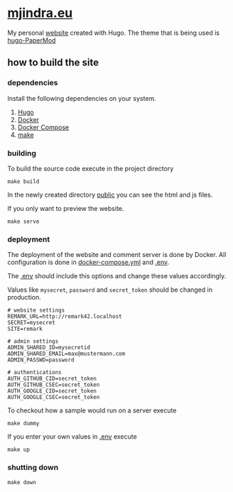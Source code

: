 # [mjindra.eu](https://mjindra.eu)

My personal [website](https://mjindra.eu) created with Hugo.
The theme that is being used is [hugo-PaperMod](https://github.com/adityatelange/hugo-PaperMod)

## how to build the site

### dependencies

Install the following dependencies on your system.

1. [Hugo](https://gohugo.io/getting-started/installing/#quick-install)
2. [Docker](https://docs.docker.com/engine/install/)
3. [Docker Compose](https://docs.docker.com/compose/install/)
4. [make](https://www.gnu.org/software/make/)

### building

To build the source code execute in the project directory

```
make build
```

In the newly created directory [public](public) you can see the html and js files.

If you only want to preview the website.

```
make serve
```

### deployment

The deployment of the website and comment server is done by Docker. All configuration is done in [docker-compose.yml](docker-compose.yml) and [.env](.env).

The [.env](.env) should include this options and change these values accordingly.

Values like `mysecret`, `password` and `secret_token` should be changed in production.

```
# website settings
REMARK_URL=http://remark42.localhost
SECRET=mysecret
SITE=remark

# admin settings
ADMIN_SHARED_ID=mysecretid
ADMIN_SHARED_EMAIL=max@mustermann.com
ADMIN_PASSWD=password

# authentications
AUTH_GITHUB_CID=secret_token
AUTH_GITHUB_CSEC=secret_token
AUTH_GOOGLE_CID=secret_token
AUTH_GOOGLE_CSEC=secret_token
```

To checkout how a sample would run on a server execute

```
make dummy
```

If you enter your own values in [.env](.env) execute

```
make up
```

### shutting down

```
make down
```

